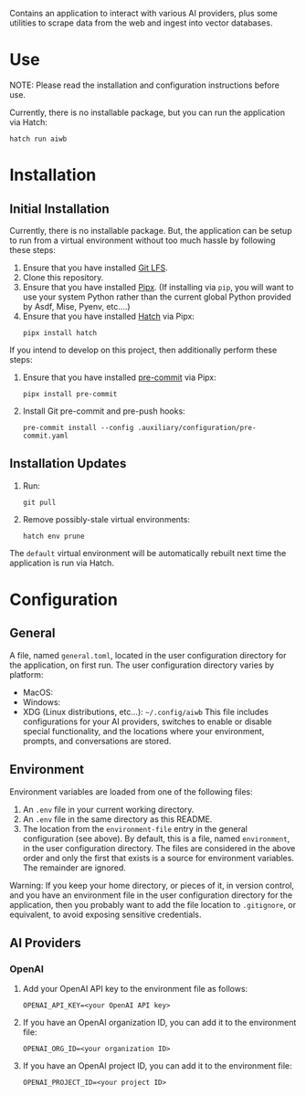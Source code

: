 Contains an application to interact with various AI providers, plus some
utilities to scrape data from the web and ingest into vector databases.

# Use

NOTE: Please read the installation and configuration instructions before use.

Currently, there is no installable package, but you can run the application
via Hatch:
```
hatch run aiwb
```

# Installation

## Initial Installation

Currently, there is no installable package. But, the application can be setup
to run from a virtual environment without too much hassle by following these
steps:

1. Ensure that you have installed [Git LFS](https://git-lfs.com/).
1. Clone this repository.
1. Ensure that you have installed
   [Pipx](https://github.com/pypa/pipx/blob/main/README.md#install-pipx).
   (If installing via `pip`, you will want to use your system Python rather
   than the current global Python provided by Asdf, Mise, Pyenv, etc....)
1. Ensure that you have installed
   [Hatch](https://github.com/pypa/hatch/blob/master/README.md) via Pipx:
   ```
   pipx install hatch
   ```

If you intend to develop on this project, then additionally perform these
steps:
1. Ensure that you have installed [pre-commit](https://pre-commit.com/) via
   Pipx:
   ```
   pipx install pre-commit
   ```
1. Install Git pre-commit and pre-push hooks:
   ```
   pre-commit install --config .auxiliary/configuration/pre-commit.yaml
   ```

## Installation Updates

1. Run:
   ```
   git pull
   ```
1. Remove possibly-stale virtual environments:
   ```
   hatch env prune
   ```

The `default` virtual environment will be automatically rebuilt next time the
application is run via Hatch.

# Configuration

## General

A file, named `general.toml`, located in the user configuration directory for
the application, on first run. The user configuration directory varies by
platform:
* MacOS:
* Windows:
* XDG (Linux distributions, etc...): `~/.config/aiwb`
This file includes configurations for your AI providers, switches to enable or
disable special functionality, and the locations where your environment,
prompts, and conversations are stored.

## Environment

Environment variables are loaded from one of the following files:
1. An `.env` file in your current working directory.
1. An `.env` file in the same directory as this README.
1. The location from the `environment-file` entry in the general configuration
   (see above). By default, this is a file, named `environment`, in the user
   configuration directory.
The files are considered in the above order and only the first that exists is a
source for environment variables. The remainder are ignored.

Warning: If you keep your home directory, or pieces of it, in version control,
and you have an environment file in the user configuration directory for the
application, then you probably want to add the file location to `.gitignore`,
or equivalent, to avoid exposing sensitive credentials.

## AI Providers

### OpenAI

1. Add your OpenAI API key to the environment file as follows:
   ```
   OPENAI_API_KEY=<your OpenAI API key>
   ```
1. If you have an OpenAI organization ID, you can add it to the environment
   file:
   ```
   OPENAI_ORG_ID=<your organization ID>
   ```
1. If you have an OpenAI project ID, you can add it to the environment file:
   ```
   OPENAI_PROJECT_ID=<your project ID>
   ```
